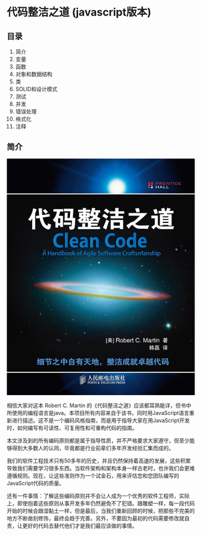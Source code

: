 # 代码整洁之道 (javascript版本)

## 目录

1. 简介
2. 变量
3. 函数
4. 对象和数据结构
5. 类
6. SOLID和设计模式
7. 测试
8. 并发
9. 错误处理
10. 格式化
11. 注释

## 简介

![](./assets/clean-code.jpg)

相信大家对这本 Robert C. Martin 的《代码整洁之道》应该都耳熟能详，但书中所使用的编程语言是java。本项目所有内容来自于该书，同时用JavaScript语言重新进行描述。这不是一个编码风格指南，而是用于指导大家在用JavaScript开发时，如何编写有可读性、可复用性和可重构代码的指南。

本文涉及到的所有编码原则都是属于指导性质，并不严格要求大家遵守，但至少能够得到大多数人的认同，毕竟都是行业前辈们多年开发经验汇集而成的。

我们的软件工程技术只有50多年的历史，并且仍然保持着高速的发展，这些积累导致我们需要学习很多东西。当软件架构和架构本身一样古老时，也许我们会更难遵循规则。现在，让这些准则作为一个试金石，用来评估您和您团队编写的JavaScript代码的质量。

还有一件事情：了解这些编码原则并不会让人成为一个优秀的软件工程师，实际上，即使抱着这些原则从事开发多年仍然避免不了犯错。跟雕塑一样，每一段代码开始的时候会跟湿黏土一样，但是最后，当我们重新回顾的时候，把那些不完美的地方不断凿刻修饰，最终会趋于完善。另外，不要因为最初的代码需要修改就自责，让更好的代码去替代他们才是我们最应该做的事情。

